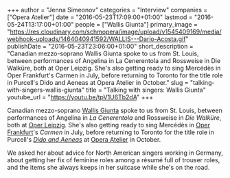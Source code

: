 +++
author = "Jenna Simeonov"
categories = "Interview"
companies = ["Opera Atelier"]
date = "2016-05-23T17:09:00+01:00"
lastmod = "2016-05-24T13:17:00+01:00"
people = ["Wallis Giunta"]
primary_image = "https://res.cloudinary.com/schmopera/image/upload/v1545409169/media/webhook-uploads/1464040941592/WALLIS---Dario-Acosta.gif"
publishDate = "2016-05-23T23:06:00+01:00"
short_description = "Canadian mezzo-soprano Wallis Giunta spoke to us from St. Louis, between performances of Angelina in La Cenerentola and Rossweise in Die Walküre, both at Oper Leipzig. She&#039;s also getting ready to sing Mercédès in Oper Frankfurt&#039;s Carmen in July, before returning to Toronto for the title role in Purcell&#039;s Dido and Aeneas at Opera Atelier in October."
slug = "talking-with-singers-wallis-giunta"
title = "Talking with singers: Wallis Giunta"
youtube_url = "https://youtu.be/tpV1U6Tb2dA"
+++

Canadian mezzo-soprano [Wallis Giunta](/scene/people/wallis-giunta/) spoke to us from St. Louis, between performances of Angelina in *La Cenerentola* and Rossweise in *Die Walküre*, both at [Oper Leipzig](http://www.oper-leipzig.de/en/programm/person/wallis-giunta/8537). She's also getting ready to sing Mercédès in [Oper Frankfurt](http://www.oper-frankfurt.de/de/spielplan/carmen/?id_datum=8#date)'s *Carmen* in July, before returning to Toronto for the title role in Purcell's [*Dido and Aeneas*](http://operaatelier.com/season/16-17-season/) at [Opera Atelier](/scene/people/opera-atelier/) in October.

We asked her about advice for North American singers working in Germany, about getting her fix of feminine roles among a résumé full of trouser roles, and the items she always keeps in her suitcase while she's on the road.
